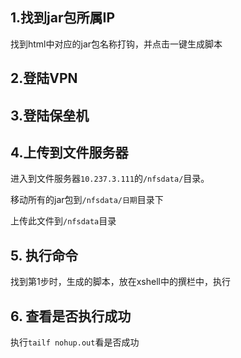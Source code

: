 ## 1.找到jar包所属IP

找到html中对应的jar包名称打钩，并点击一键生成脚本

## 2.登陆VPN



## 3.登陆保垒机



## 4.上传到文件服务器

进入到文件服务器`10.237.3.111`的`/nfsdata/`目录。

移动所有的jar包到`/nfsdata/日期`目录下

上传此文件到`/nfsdata`目录 

## 5. 执行命令

找到第1步时，生成的脚本，放在xshell中的撰栏中，执行

## 6. 查看是否执行成功

执行`tailf nohup.out`看是否成功



